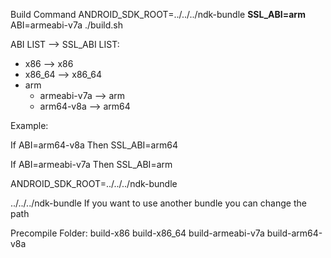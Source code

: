 Build Command
ANDROID_SDK_ROOT=../../../ndk-bundle **SSL_ABI=arm** ABI=armeabi-v7a ./build.sh

ABI LIST --> SSL_ABI LIST:
- x86 --> x86
- x86_64 --> x86_64
- arm  
  - armeabi-v7a --> arm
  - arm64-v8a --> arm64

Example:

If ABI=arm64-v8a Then 
SSL_ABI=arm64

If ABI=armeabi-v7a Then
SSL_ABI=arm

ANDROID_SDK_ROOT=../../../ndk-bundle 

../../../ndk-bundle If you want to use another bundle you can change the path


Precompile Folder: build-x86 build-x86_64 build-armeabi-v7a build-arm64-v8a
